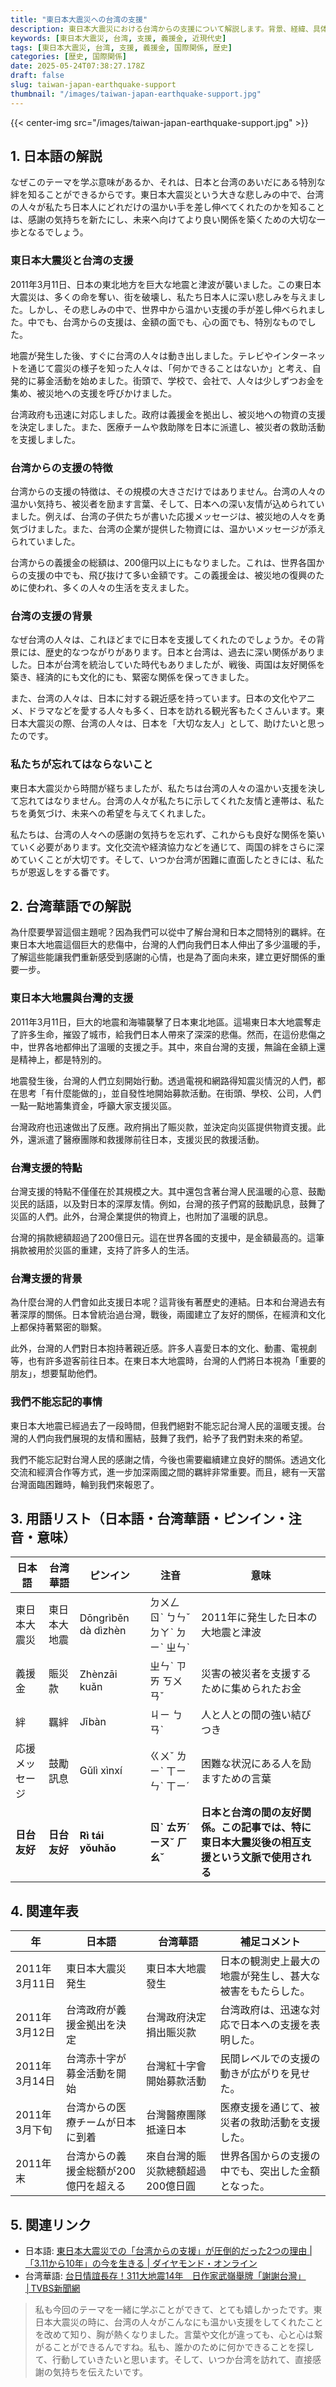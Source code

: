 ```yaml
---
title: "東日本大震災への台湾の支援"
description: 東日本大震災における台湾からの支援について解説します。背景、経緯、具体的な支援内容、そしてその意義をやさしい日本語と台湾華語で学びましょう。
keywords: [東日本大震災, 台湾, 支援, 義援金, 近現代史]
tags: [東日本大震災, 台湾, 支援, 義援金, 国際関係, 歴史]
categories: [歴史, 国際関係]
date: 2025-05-24T07:38:27.178Z
draft: false
slug: taiwan-japan-earthquake-support
thumbnail: "/images/taiwan-japan-earthquake-support.jpg"
---
```


{{< center-img src="/images/taiwan-japan-earthquake-support.jpg" >}}

## 1. 日本語の解説

なぜこのテーマを学ぶ意味があるか、それは、日本と台湾のあいだにある特別な絆を知ることができるからです。東日本大震災という大きな悲しみの中で、台湾の人々が私たち日本人にどれだけの温かい手を差し伸べてくれたのかを知ることは、感謝の気持ちを新たにし、未来へ向けてより良い関係を築くための大切な一歩となるでしょう。

### 東日本大震災と台湾の支援

2011年3月11日、日本の東北地方を巨大な地震と津波が襲いました。この東日本大震災は、多くの命を奪い、街を破壊し、私たち日本人に深い悲しみを与えました。しかし、その悲しみの中で、世界中から温かい支援の手が差し伸べられました。中でも、台湾からの支援は、金額の面でも、心の面でも、特別なものでした。

地震が発生した後、すぐに台湾の人々は動き出しました。テレビやインターネットを通じて震災の様子を知った人々は、「何かできることはないか」と考え、自発的に募金活動を始めました。街頭で、学校で、会社で、人々は少しずつお金を集め、被災地への支援を呼びかけました。

台湾政府も迅速に対応しました。政府は義援金を拠出し、被災地への物資の支援を決定しました。また、医療チームや救助隊を日本に派遣し、被災者の救助活動を支援しました。

### 台湾からの支援の特徴

台湾からの支援の特徴は、その規模の大きさだけではありません。台湾の人々の温かい気持ち、被災者を励ます言葉、そして、日本への深い友情が込められていました。例えば、台湾の子供たちが書いた応援メッセージは、被災地の人々を勇気づけました。また、台湾の企業が提供した物資には、温かいメッセージが添えられていました。

台湾からの義援金の総額は、200億円以上にもなりました。これは、世界各国からの支援の中でも、飛び抜けて多い金額です。この義援金は、被災地の復興のために使われ、多くの人々の生活を支えました。

### 台湾の支援の背景

なぜ台湾の人々は、これほどまでに日本を支援してくれたのでしょうか。その背景には、歴史的なつながりがあります。日本と台湾は、過去に深い関係がありました。日本が台湾を統治していた時代もありましたが、戦後、両国は友好関係を築き、経済的にも文化的にも、緊密な関係を保ってきました。

また、台湾の人々は、日本に対する親近感を持っています。日本の文化やアニメ、ドラマなどを愛する人々も多く、日本を訪れる観光客もたくさんいます。東日本大震災の際、台湾の人々は、日本を「大切な友人」として、助けたいと思ったのです。

### 私たちが忘れてはならないこと

東日本大震災から時間が経ちましたが、私たちは台湾の人々の温かい支援を決して忘れてはなりません。台湾の人々が私たちに示してくれた友情と連帯は、私たちを勇気づけ、未来への希望を与えてくれました。

私たちは、台湾の人々への感謝の気持ちを忘れず、これからも良好な関係を築いていく必要があります。文化交流や経済協力などを通じて、両国の絆をさらに深めていくことが大切です。そして、いつか台湾が困難に直面したときには、私たちが恩返しをする番です。

## 2. 台湾華語での解説

為什麼要學習這個主題呢？因為我們可以從中了解台灣和日本之間特別的羈絆。在東日本大地震這個巨大的悲傷中，台灣的人們向我們日本人伸出了多少溫暖的手，了解這些能讓我們重新感受到感謝的心情，也是為了面向未來，建立更好關係的重要一步。

### 東日本大地震與台灣的支援

2011年3月11日，巨大的地震和海嘯襲擊了日本東北地區。這場東日本大地震奪走了許多生命，摧毀了城市，給我們日本人帶來了深深的悲傷。然而，在這份悲傷之中，世界各地都伸出了溫暖的支援之手。其中，來自台灣的支援，無論在金額上還是精神上，都是特別的。

地震發生後，台灣的人們立刻開始行動。透過電視和網路得知震災情況的人們，都在思考「有什麼能做的」，並自發性地開始募款活動。在街頭、學校、公司，人們一點一點地籌集資金，呼籲大家支援災區。

台灣政府也迅速做出了反應。政府捐出了賑災款，並決定向災區提供物資支援。此外，還派遣了醫療團隊和救援隊前往日本，支援災民的救援活動。

### 台灣支援的特點

台灣支援的特點不僅僅在於其規模之大。其中還包含著台灣人民溫暖的心意、鼓勵災民的話語，以及對日本的深厚友情。例如，台灣的孩子們寫的鼓勵訊息，鼓舞了災區的人們。此外，台灣企業提供的物資上，也附加了溫暖的訊息。

台灣的捐款總額超過了200億日元。這在世界各國的支援中，是金額最高的。這筆捐款被用於災區的重建，支持了許多人的生活。

### 台灣支援的背景

為什麼台灣的人們會如此支援日本呢？這背後有著歷史的連結。日本和台灣過去有著深厚的關係。日本曾統治過台灣，戰後，兩國建立了友好的關係，在經濟和文化上都保持著緊密的聯繫。

此外，台灣的人們對日本抱持著親近感。許多人喜愛日本的文化、動畫、電視劇等，也有許多遊客前往日本。在東日本大地震時，台灣的人們將日本視為「重要的朋友」，想要幫助他們。

### 我們不能忘記的事情

東日本大地震已經過去了一段時間，但我們絕對不能忘記台灣人民的溫暖支援。台灣的人們向我們展現的友情和團結，鼓舞了我們，給予了我們對未來的希望。

我們不能忘記對台灣人民的感謝之情，今後也需要繼續建立良好的關係。透過文化交流和經濟合作等方式，進一步加深兩國之間的羈絆非常重要。而且，總有一天當台灣面臨困難時，輪到我們來報恩了。

## 3. 用語リスト（日本語・台湾華語・ピンイン・注音・意味）

| 日本語 | 台湾華語 | ピンイン | 注音 | 意味 |
|---|---|---|---|---|
| 東日本大震災 | 東日本大地震 | Dōngrìběn dà dìzhèn | ㄉㄨㄥ ㄖˋ ㄅㄣˇ ㄉㄚˋ ㄉㄧˋ ㄓㄣˋ | 2011年に発生した日本の大地震と津波 |
| 義援金 | 賑災款 | Zhènzāi kuǎn | ㄓㄣˋ ㄗㄞ ㄎㄨㄢˇ | 災害の被災者を支援するために集められたお金 |
| 絆 | 羈絆 | Jībàn | ㄐㄧ ㄅㄢˋ | 人と人との間の強い結びつき |
| 応援メッセージ | 鼓勵訊息 | Gǔlì xìnxí | ㄍㄨˇ ㄌㄧˋ ㄒㄧㄣˋ ㄒㄧˊ | 困難な状況にある人を励ますための言葉 |
| **日台友好** | **日台友好** | **Rì tái yǒuhǎo** | **ㄖˋ ㄊㄞˊ ㄧㄡˇ ㄏㄠˇ** | **日本と台湾の間の友好関係。この記事では、特に東日本大震災後の相互支援という文脈で使用される** |

## 4. 関連年表

| 年 | 日本語 | 台湾華語 | 補足コメント |
|---|---|---|---|
| 2011年3月11日 | 東日本大震災発生 | 東日本大地震發生 | 日本の観測史上最大の地震が発生し、甚大な被害をもたらした。|
| 2011年3月12日 | 台湾政府が義援金拠出を決定 | 台灣政府決定捐出賑災款 | 台湾政府は、迅速な対応で日本への支援を表明した。 |
| 2011年3月14日 | 台湾赤十字が募金活動を開始 | 台灣紅十字會開始募款活動 | 民間レベルでの支援の動きが広がりを見せた。 |
| 2011年3月下旬 | 台湾からの医療チームが日本に到着 | 台灣醫療團隊抵達日本 | 医療支援を通じて、被災者の救助活動を支援した。 |
| 2011年末 | 台湾からの義援金総額が200億円を超える | 來自台灣的賑災款總額超過200億日圓 | 世界各国からの支援の中でも、突出した金額となった。 |

## 5. 関連リンク

*   日本語: [東日本大震災での「台湾からの支援」が圧倒的だった2つの理由 | 「3.11から10年」の今を生きる | ダイヤモンド・オンライン](https://diamond.jp/articles/-/264915)
*   台湾華語: [台日情誼長存！311大地震14年　日作家武嶺舉牌「謝謝台灣」│TVBS新聞網](https://news.tvbs.com.tw/life/2804796)

> 私も今回のテーマを一緒に学ぶことができて、とても嬉しかったです。東日本大震災の時に、台湾の人々がこんなにも温かい支援をしてくれたことを改めて知り、胸が熱くなりました。言葉や文化が違っても、心と心は繋がることができるんですね。私も、誰かのために何かできることを探して、行動していきたいと思います。そして、いつか台湾を訪れて、直接感謝の気持ちを伝えたいです。
